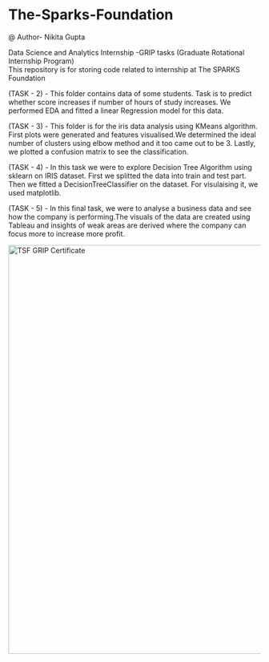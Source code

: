 # The-Sparks-Foundation
@ Author- Nikita Gupta                                           
                               
Data Science and Analytics Internship -GRIP tasks (Graduate Rotational Internship Program)                                                                  
This repository is for storing code related to internship at The SPARKS Foundation

(TASK - 2) - This folder contains data of some students. Task is to predict whether score increases if number of hours of study increases. We performed EDA and fitted a linear Regression model for this data.

(TASK - 3) - This folder is for the iris data analysis using KMeans algorithm. First plots were generated and features visualised.We determined the ideal number of clusters using elbow method and it too came out to be 3. Lastly, we plotted a confusion matrix to see the classification.

(TASK - 4) - In this task we were to explore Decision Tree Algorithm using sklearn on IRIS dataset. First we splitted the data into train and test part. Then we fitted a DecisionTreeClassifier on the dataset. For visulaising it, we used matplotlib.

(TASK - 5) - In this final task, we were to analyse a business data and see how the company is performing.The visuals of the data are created using Tableau and insights of weak areas are derived where the company can focus more to increase more profit.

<img width="1056" height="816" alt="TSF GRIP Certificate" src="https://github.com/user-attachments/assets/1d18c570-d96a-4464-b752-d32d7695e557" />
